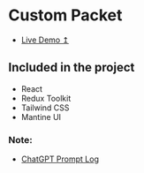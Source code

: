 # Custom Packet

- [Live Demo ↥]()

##  Included in the project
- React 
- Redux Toolkit
- Tailwind CSS
- Mantine UI

### Note:
- [ChatGPT Prompt Log](https://gist.github.com/ozantekin/d0527663d8af495f064d79225e1ce66a)